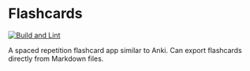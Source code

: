 # Flashcards

[![Build and Lint](https://github.com/Gregofi/flashcards/actions/workflows/app-action.yaml/badge.svg)](https://github.com/Gregofi/flashcards/actions/workflows/app-action.yaml)

A spaced repetition flashcard app similar to Anki. Can export flashcards directly from Markdown files.
